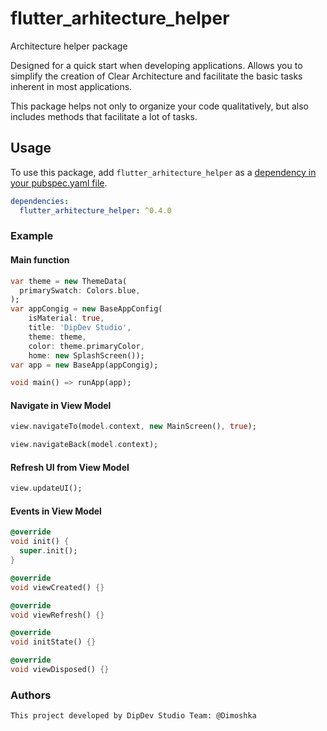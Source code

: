 # flutter_arhitecture_helper

Architecture helper package

Designed for a quick start when developing applications. Allows you to simplify the creation of Clear Architecture and facilitate the basic tasks inherent in most applications.

This package helps not only to organize your code qualitatively, but also includes methods that facilitate a lot of tasks.

## Usage

To use this package, add `flutter_arhitecture_helper` as a [dependency in your pubspec.yaml file](https://flutter.io/platform-plugins/).

```yaml
dependencies:
  flutter_arhitecture_helper: ^0.4.0
```

### Example

#### Main function

```dart
var theme = new ThemeData(
  primarySwatch: Colors.blue,
);
var appCongig = new BaseAppConfig(
    isMaterial: true,
    title: 'DipDev Studio',
    theme: theme,
    color: theme.primaryColor,
    home: new SplashScreen());
var app = new BaseApp(appCongig);

void main() => runApp(app);
```

#### Navigate in View Model

```dart
view.navigateTo(model.context, new MainScreen(), true);
```

```dart
view.navigateBack(model.context);
```

#### Refresh UI from View Model

```dart
view.updateUI();
```

#### Events in View Model

```dart
@override
void init() {
  super.init();
}

@override
void viewCreated() {}

@override
void viewRefresh() {}

@override
void initState() {}

@override
void viewDisposed() {}
```


### Authors

```
This project developed by DipDev Studio Team: @Dimoshka
```